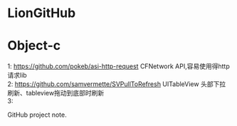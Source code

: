 LionGitHub
==========

Object-c
==========
1: https://github.com/pokeb/asi-http-request CFNetwork API,容易使用得http请求lib    
2: https://github.com/samvermette/SVPullToRefresh UITableView 头部下拉刷新、tableview拖动到底部时刷新    
3: 
   
   
   
   
   
   
   
GitHub project note.